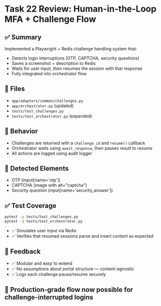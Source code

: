 # Task 22 Review: Human-in-the-Loop MFA + Challenge Flow

## ✅ Summary
Implemented a Playwright + Redis challenge handling system that:
- Detects login interruptions (OTP, CAPTCHA, security questions)
- Saves a screenshot + description to Redis
- Waits for user input, then resumes the session with that response
- Fully integrated into orchestrator flow

## 📂 Files
- `app/adapters/common/challenges.py`
- `app/orchestrator.py` (updated)
- `tests/test_challenges.py`
- `tests/test_orchestrator.py` (expanded)

## 🧪 Behavior
- Challenges are returned with a `challenge_id` and `resume()` callback
- Orchestrator waits using `await_response`, then passes result to resume
- All actions are logged using audit logger

## 🔄 Detected Elements
- OTP (input[name='otp'])
- CAPTCHA (image with alt="captcha")
- Security question (input[name='security_answer'])

## ✅ Test Coverage
```bash
pytest -q tests/test_challenges.py
pytest -q tests/test_orchestrator.py
```
- ✅ Simulates user input via Redis
- ✅ Verifies that resumed sessions parse and insert content as expected

## 💬 Feedback
- ✅ Modular and easy to extend
- ✅ No assumptions about portal structure — content-agnostic
- ✅ Logs each challenge pause/resume securely

## 🚀 Production-grade flow now possible for challenge-interrupted logins